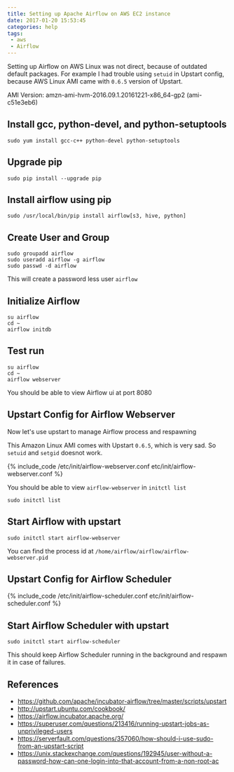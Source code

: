 ```yaml
---
title: Setting up Apache Airflow on AWS EC2 instance
date: 2017-01-20 15:53:45
categories: help
tags:
 - aws
 - Airflow
---
```


Setting up Airflow on AWS Linux was not direct, because of outdated default packages. For example I had trouble using `setuid` in Upstart config, because AWS Linux AMI came with `0.6.5` version of Upstart.

AMI Version: amzn-ami-hvm-2016.09.1.20161221-x86_64-gp2 (ami-c51e3eb6)

## Install gcc, python-devel, and python-setuptools

```
sudo yum install gcc-c++ python-devel python-setuptools
```

## Upgrade pip

```
sudo pip install --upgrade pip
```

## Install airflow using pip

```
sudo /usr/local/bin/pip install airflow[s3, hive, python]
```

<!-- more -->

## Create User and Group

```
sudo groupadd airflow
sudo useradd airflow -g airflow
sudo passwd -d airflow
```

This will create a password less user `airflow`

## Initialize Airflow

```
su airflow
cd ~
airflow initdb
```

## Test run
```
su airflow
cd ~
airflow webserver
```

You should be able to view Airflow ui at port 8080

## Upstart Config for Airflow Webserver

Now let's use upstart to manage Airflow process and respawning

This Amazon Linux AMI comes with Upstart `0.6.5`, which is very sad. So `setuid` and `setgid` doesnot work.

{% include_code /etc/init/airflow-webserver.conf etc/init/airflow-webserver.conf %}

You should be able to view `airflow-webserver` in `initctl list`

```
sudo initctl list
```

## Start Airflow with upstart

```
sudo initctl start airflow-webserver
```

You can find the process id at `/home/airflow/airflow/airflow-webserver.pid`

## Upstart Config for Airflow Scheduler

{% include_code /etc/init/airflow-scheduler.conf etc/init/airflow-scheduler.conf %}

## Start Airflow Scheduler with upstart

```
sudo initctl start airflow-scheduler
```

This should keep Airflow Scheduler running in the background and respawn it in case of failures.

## References

- https://github.com/apache/incubator-airflow/tree/master/scripts/upstart
- http://upstart.ubuntu.com/cookbook/
- https://airflow.incubator.apache.org/
- https://superuser.com/questions/213416/running-upstart-jobs-as-unprivileged-users
- https://serverfault.com/questions/357060/how-should-i-use-sudo-from-an-upstart-script
- https://unix.stackexchange.com/questions/192945/user-without-a-password-how-can-one-login-into-that-account-from-a-non-root-ac
